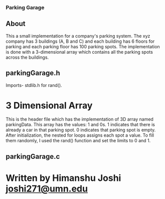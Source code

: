 ### Parking Garage

## About
This a small implementation for a company's parking system. The xyz company has 3 buildings (A, B and C)
and each building has 6 floors for parking and each parking floor has 100 parking spots. The implementation
is done with a 3-dimensional array which contains all the parking spots across the buildings.

## parkingGarage.h
Imports- stdlib.h for rand().

# 3 Dimensional Array
This is the header file which has the implementation of 3D array named parkingData. This array has the values:
1 and 0s. 1 indicates that there is already a car in that parking spot. 0 indicates that parking spot is empty.
After initialization, the nested for loops assigns each spot a value. To fill them randomly, I used the rand() function
and set the limits to 0 and 1.





## parkingGarage.c






# Written by Himanshu Joshi joshi271@umn.edu
